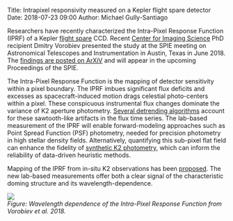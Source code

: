 Title: Intrapixel responsivity measured on a Kepler flight spare detector
Date: 2018-07-23 09:00
Author: Michael Gully-Santiago



Researchers have recently characterized the Intra-Pixel Response Function (IPRF) of a Kepler [flight spare](https://en.wikipedia.org/wiki/Flight_spare) CCD.  Recent [Center for Imaging Science](https://www.cis.rit.edu/) PhD recipient Dmitry Vorobiev presented the study at the SPIE meeting on Astronomical Telescopes and Instrumentation in Austin, Texas in June 2018.  The [findings are posted on ArXiV](https://arxiv.org/abs/1806.07430) and will appear in the upcoming Proceedings of the SPIE.

The Intra-Pixel Response Function is the mapping of detector sensitivity within a pixel boundary.  The IPRF imbues significant flux deficits and excesses as spacecraft-induced motion drags celestial photo-centers within a pixel.  These conspicuous instrumental flux changes dominate the variance of K2 aperture photometry.  [Several detrending algorithms](http://lightkurve.keplerscience.org/other_software.html#detrending-analysis) account for these sawtooth-like artifacts in the flux time series.  The lab-based measurement of the IPRF will enable forward-modeling approaches such as Point Spread Function (PSF) photometry, needed for precision photometry in high stellar density fields.  Alternatively, quantifying this sub-pixel flat field can enhance the fidelity of [synthetic K2 photometry](https://nksaunders.github.io/files/Example.html), which can inform the reliability of data-driven heuristic methods.  

Mapping of the IPRF from in-situ K2 observations has been [proposed](https://arxiv.org/abs/1309.0653).  The new lab-based measurements offer both a clear signal of the characteristic doming structure and its wavelength-dependence.


<p style="max-width: 800px;">
<img src="images/news/vorobiev_scan_and_profiles.png">
<br>
<i>
Figure: Wavelength dependence of the Intra-Pixel Response Function from Vorobiev et al. 2018.
</i>
</p>
